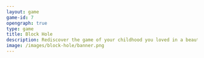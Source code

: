 ```yaml
---
layout: game
game-id: 7
opengraph: true
type: game
title: Block Hole
description: Rediscover the game of your childhood you loved in a beautiful and colorful 3D game !
image: /images/block-hole/banner.png
---
```

